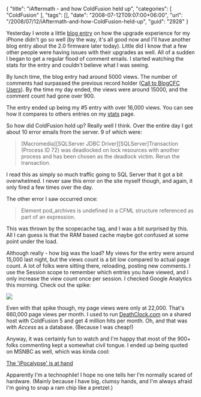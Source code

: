 {
	"title": "iAftermath - and how ColdFusion held up",
	"categories": [
		"ColdFusion"
	],
	"tags": [],
	"date": "2008-07-12T09:07:00+06:00",
	"url": "/2008/07/12/iAftermath-and-how-ColdFusion-held-up",
	"guid": "2928"
}

Yesterday I wrote a little <a href="http://www.raymondcamden.com/index.cfm/2008/7/11/So-far-iPhone-20-is-DOA">blog entry</a> on how the upgrade experience for my iPhone didn't go so well (by the way, it's all good now and I'll have another blog entry about the 2.0 firmware later today). Little did I know that a few other people were having issues with their upgrades as well. All of a sudden I began to get a regular flood of comment emails. I started watching the stats for the entry and couldn't believe what I was seeing.
<!--more-->
By lunch time, the blog entry had around 5000 views. The number of comments had surpassed the previous record holder (<a href="http://www.coldfusionjedi.com/index.cfm/2005/10/26/Call-to-BlogCFC-Users">Call to BlogCFC Users</a>). By the time my day ended, the views were around 15000, and the comment count had gone over 900. 

The entry ended up being my #5 entry with over 16,000 views. You can see how it compares to others entries on my <a href="http://www.coldfusionjedi.com/stats.cfm">stats</a> page. 

So how did ColdFusion hold up? Really well I think. Over the entire day I got about 10 error emails from the server. 9 of which were:

<blockquote>
<p>
[Macromedia][SQLServer JDBC Driver][SQLServer]Transaction (Process ID 72) was deadlocked on lock resources with another process and has been chosen as the deadlock victim. Rerun the transaction. 
</p>
</blockquote>

I read this as simply so much traffic going to SQL Server that it got a bit overwhelmed. I never saw this error on the site myself though, and again, it only fired a few times over the day.

The other error I saw occurred once:

<blockquote>
<p>
Element pod_archives is undefined in a CFML structure referenced as part of an expression.
</p>
</blockquote>

This was thrown by the scopecache tag, and I was a bit surprised by this. All I can guess is that the RAM based cache maybe got confused at some point under the load.

Although really - how big was the load? My views for the entry were around 15,000 last night, but the views count is a bit low compared to actual page count. A lot of folks were sitting there, reloading, posting new comments. I use the Session scope to remember which entries you have viewed, and I only increase the view count once per session. I checked Google Analytics this morning. Check out the spike:

<img src="https://static.raymondcamden.com/images/cfjedi/Picture 34.png">

Even with that spike though, my page views were only at 22,000. That's 660,000 page views per month. I used to run <a href="http://www.deathclock.com">DeathClock.com</a> on a shared host with ColdFusion 5 and get 4 million hits per month. Oh, and that was with <i>Access</i> as a database. (Because I was cheap!)

Anyway, it was certainly fun to watch and I'm happy that most of the 900+ folks commenting kept a somewhat civil tongue. I ended up being quoted on MSNBC as well, which was kinda cool:

<a href="http://www.msnbc.msn.com/id/25641886/from/ET/">The 'iPocalypse' is at hand</a>

Apparently I'm a technophile! I hope no one tells her I'm normally scared of hardware. (Mainly because I have big, clumsy hands, and I'm always afraid I'm going to snap a ram chip like a pretzel.)